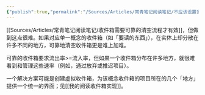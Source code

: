 ```yaml
---
{"publish":true,"permalink":"/Sources/Articles/常青笔记阅读笔记/不应该设置多处收件箱.md","title":"不应该设置多处收件箱","created":"2022-08-12","modified":"2023-03-14","tags":["review"],"cssclasses":""}
---
```




[[Sources/Articles/常青笔记阅读笔记/收件箱需要可靠的清空流程才有效]]，但做到这点很难。如果对应单一概念的收件箱（如「要读的东西」），在实体上却分散在许多不同的地方，可靠地清空收件箱更是难上加难。

可靠的收件箱要求流出率>=流入率，但如果一个收件箱分布在许多地方，就很难看到和管理这些速率（例如，通过放弃或推迟项目）。

一个解决方案可能是创建虚拟收件箱，为该概念收件箱的项目所在的几个「地方」提供一个统一的界面；见[[我的阅读收件箱实现]]。